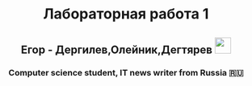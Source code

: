 <h1 align="center">Лабораторная работа 1</h1>
<h2 align="center" >Егор - Дергилев,Олейник,Дегтярев
<img src="https://github.com/blackcater/blackcater/raw/main/images/Hi.gif" height="32"/></h2>
<h3 align="center">Computer science student, IT news writer from Russia 🇷🇺</h3> 
